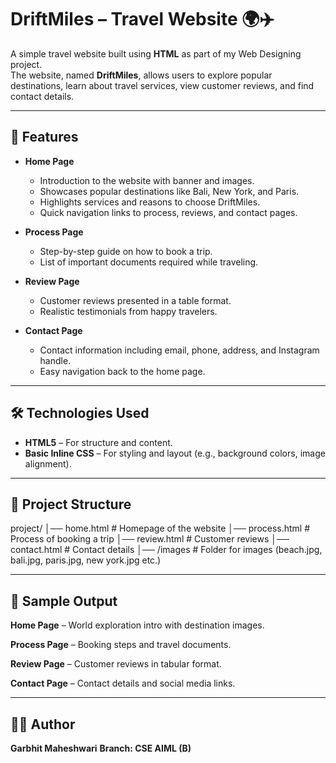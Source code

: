 # DriftMiles – Travel Website 🌍✈️

A simple travel website built using **HTML** as part of my Web Designing project.  
The website, named **DriftMiles**, allows users to explore popular destinations, learn about travel services, view customer reviews, and find contact details.

---

## 📌 Features
- **Home Page**  
  - Introduction to the website with banner and images.  
  - Showcases popular destinations like Bali, New York, and Paris.  
  - Highlights services and reasons to choose DriftMiles.  
  - Quick navigation links to process, reviews, and contact pages.

- **Process Page**  
  - Step-by-step guide on how to book a trip.  
  - List of important documents required while traveling.  

- **Review Page**  
  - Customer reviews presented in a table format.  
  - Realistic testimonials from happy travelers.  

- **Contact Page**  
  - Contact information including email, phone, address, and Instagram handle.  
  - Easy navigation back to the home page.  

---

## 🛠️ Technologies Used
- **HTML5** – For structure and content.  
- **Basic Inline CSS** – For styling and layout (e.g., background colors, image alignment).  

---

## 📂 Project Structure
project/
│── home.html # Homepage of the website
│── process.html # Process of booking a trip
│── review.html # Customer reviews
│── contact.html # Contact details
│── /images # Folder for images (beach.jpg, bali.jpg, paris.jpg, new york.jpg etc.)

---

## 📸 Sample Output

**Home Page** – World exploration intro with destination images.

**Process Page** – Booking steps and travel documents.

**Review Page** – Customer reviews in tabular format.

**Contact Page** – Contact details and social media links.

---

## 👨‍💻 Author

**Garbhit Maheshwari**
**Branch: CSE AIML (B)**
